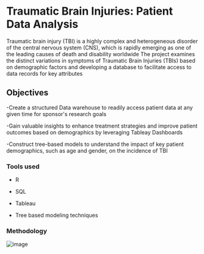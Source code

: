 # Traumatic Brain Injuries: Patient Data Analysis

Traumatic brain injury (TBI) is a highly complex and heterogeneous disorder of the central nervous system (CNS), which is rapidly emerging as one of the leading causes of death and disability worldwide
The project examines the distinct variations in symptoms of Traumatic Brain Injuries (TBIs) based on demographic factors and developing a database to facilitate access to data records for key attributes

## Objectives

-Create a structured Data warehouse to readily access patient data at any given time for sponsor's research goals

-Gain valuable insights to enhance treatment strategies and improve patient outcomes based on demographics by leveraging Tableay Dashboards

-Construct tree-based models to understand the impact of key patient demographics, such as age and gender, on the incidence of TBI 

### Tools used

- R

- SQL

- Tableau

- Tree based modeling techniques

### Methodology
![image](https://github.com/Naina2093/Traumatic-Brain-Injuries-Project/assets/157861184/767ccfbf-2aae-4cbe-8ff6-aa3a4d20515d)





